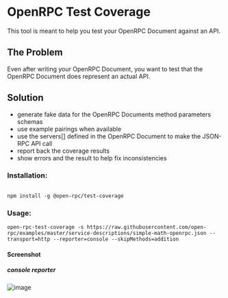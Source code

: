 # OpenRPC Test Coverage

This tool is meant to help you test your OpenRPC Document against an API.


## The Problem
Even after writing your OpenRPC Document, you want to test that the OpenRPC Document does represent an actual API.


## Solution

- generate fake data for the OpenRPC Documents method parameters schemas
- use example pairings when available
- use the servers[] defined in the OpenRPC Document to make the JSON-RPC API call
- report back the coverage results
- show errors and the result to help fix inconsistencies

### Installation:

```

npm install -g @open-rpc/test-coverage

```


### Usage:


```
open-rpc-test-coverage -s https://raw.githubusercontent.com/open-rpc/examples/master/service-descriptions/simple-math-openrpc.json --transport=http --reporter=console --skipMethods=addition
```



#### Screenshot

##### console reporter

![image](https://user-images.githubusercontent.com/364566/56315309-377dbd80-610c-11e9-8be3-dd99f6325461.png)
